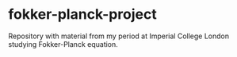 # fokker-planck-project
Repository with material from my period at Imperial College London studying Fokker-Planck equation.
